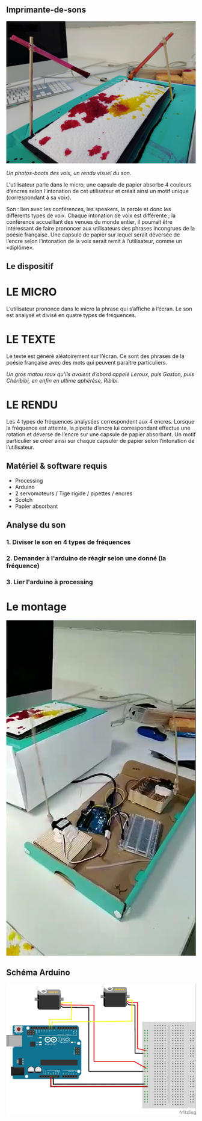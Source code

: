 ## Imprimante-de-sons

![](https://github.com/Mariejulie13/Imprimante-de-sons-/blob/master/assets/2.jpg)

*Un photos-boots des voix, un rendu visuel du son.*

L'utilisateur parle dans le micro, une capsule de papier absorbe 4 couleurs d’encres selon l’intonation de cet utilisateur et créait ainsi un motif unique (correspondant à sa voix).

Son : lien avec les conférences, les speakers, la parole et donc les différents types de voix. Chaque intonation de voix est différente ; la conférence accueillant des venues du monde entier, il pourrait être intéressant de faire prononcer aux utilisateurs des phrases incongrues de la poésie française. Une capsule de papier sur lequel serait déversée de l’encre selon l’intonation de la voix serait remit à l’utilisateur, comme un «diplôme». 

## Le dispositif

# LE MICRO
L’utilisateur prononce dans le micro la phrase qui s’affiche à l’écran. Le son est analysé et divisé en quatre types de fréquences.

# LE TEXTE
Le texte est généré aléatoirement sur l’écran. Ce sont des phrases de la poésie française avec des mots qui peuvent paraître particuliers.

*Un gros matou roux qu’ils avaient
d’abord appelé Leroux, puis Gaston,
puis Chéribibi, en enfin en ultime
aphérèse, Ribibi.*


# LE RENDU
Les 4 types de fréquences analysées correspondent aux 4 encres. Lorsque la fréquence est atteinte, la pipette d’encre lui correspondant effectue une rotation et déverse de l’encre sur une capsule de papier absorbant. Un motif particulier se créer ainsi sur chaque capsuler de papier selon l’intonation de l’utilisateur.

## Matériel & software requis

* Processing 
* Arduino 
* 2 servomoteurs / Tige rigide / pipettes / encres 
* Scotch
* Papier absorbant

## Analyse du son 

### 1. Diviser le son en 4 types de fréquences 
### 2. Demander à l'arduino de réagir selon une donné (la fréquence) 
### 3. Lier l'arduino à processing

# Le montage
![](https://github.com/Mariejulie13/Imprimante-de-sons-/blob/master/assets/3.jpg)

## Schéma Arduino
![](https://github.com/Mariejulie13/Imprimante-de-sons-/blob/master/assets/2_servo_bb.jpg)

